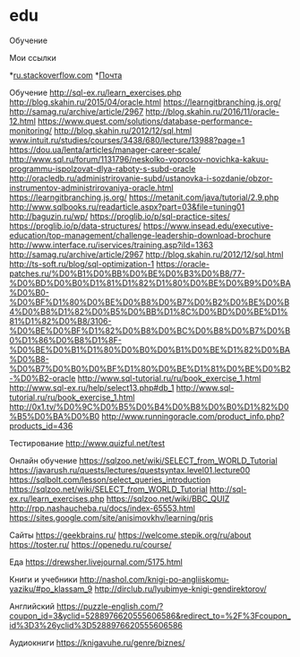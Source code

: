 # edu
Обучение

Мои ссылки

*[ru.stackoverflow.com](https://ru.stackoverflow.com/)
*[Почта](https://e.mail.ru/messages/inbox/)

Обучение
http://sql-ex.ru/learn_exercises.php
http://blog.skahin.ru/2015/04/oracle.html
https://learngitbranching.js.org/
http://samag.ru/archive/article/2967
http://blog.skahin.ru/2016/11/oracle-12.html
https://www.quest.com/solutions/database-performance-monitoring/
http://blog.skahin.ru/2012/12/sql.html
www.intuit.ru/studies/courses/3438/680/lecture/13988?page=1
https://dou.ua/lenta/articles/manager-career-scale/
http://www.sql.ru/forum/1131796/neskolko-voprosov-novichka-kakuu-programmu-ispolzovat-dlya-raboty-s-subd-oracle
http://oracledb.ru/administrirovanie-subd/ustanovka-i-sozdanie/obzor-instrumentov-administrirovaniya-oracle.html
https://learngitbranching.js.org/
https://metanit.com/java/tutorial/2.9.php
http://www.sqlbooks.ru/readarticle.aspx?part=03&file=tuning01
http://baguzin.ru/wp/
https://proglib.io/p/sql-practice-sites/
https://proglib.io/p/data-structures/
https://www.insead.edu/executive-education/top-management/challenge-leadership-download-brochure
http://www.interface.ru/iservices/training.asp?iId=1363
http://samag.ru/archive/article/2967
http://blog.skahin.ru/2012/12/sql.html
http://ts-soft.ru/blog/sql-optimization-1
https://oracle-patches.ru/%D0%B1%D0%BB%D0%BE%D0%B3%D0%B8/77-%D0%BD%D0%B0%D1%81%D1%82%D1%80%D0%BE%D0%B9%D0%BA%D0%B0-%D0%BF%D1%80%D0%BE%D0%B8%D0%B7%D0%B2%D0%BE%D0%B4%D0%B8%D1%82%D0%B5%D0%BB%D1%8C%D0%BD%D0%BE%D1%81%D1%82%D0%B8/3106-%D0%BE%D0%BF%D1%82%D0%B8%D0%BC%D0%B8%D0%B7%D0%B0%D1%86%D0%B8%D1%8F-%D0%BE%D0%B1%D1%80%D0%B0%D0%B1%D0%BE%D1%82%D0%BA%D0%B8-%D0%B7%D0%B0%D0%BF%D1%80%D0%BE%D1%81%D0%BE%D0%B2-%D0%B2-oracle
http://www.sql-tutorial.ru/ru/book_exercise_1.html
http://www.sql-ex.ru/help/select13.php#db_1
http://www.sql-tutorial.ru/ru/book_exercise_1.html
http://0x1.tv/%D0%9C%D0%B5%D0%B4%D0%B8%D0%B0%D1%82%D0%B5%D0%BA%D0%B0
http://www.runningoracle.com/product_info.php?products_id=436

Тестирование
http://www.quizful.net/test

Онлайн обучение
https://sqlzoo.net/wiki/SELECT_from_WORLD_Tutorial
https://javarush.ru/quests/lectures/questsyntax.level01.lecture00
https://sqlbolt.com/lesson/select_queries_introduction
https://sqlzoo.net/wiki/SELECT_from_WORLD_Tutorial
http://sql-ex.ru/learn_exercises.php
https://sqlzoo.net/wiki/BBC_QUIZ
http://rpp.nashaucheba.ru/docs/index-65553.html
https://sites.google.com/site/anisimovkhv/learning/pris

Сайты
https://geekbrains.ru/
https://welcome.stepik.org/ru/about
https://toster.ru/
https://openedu.ru/course/

Еда
https://drewsher.livejournal.com/5175.html

Книги и учебники
http://nashol.com/knigi-po-angliiskomu-yaziku/#po_klassam_9
http://dirclub.ru/lyubimye-knigi-gendirektorov/

Английский
https://puzzle-english.com/?coupon_id=3&yclid=5288976620555606586&redirect_to=%2F%3Fcoupon_id%3D3%26yclid%3D5288976620555606586


Аудиокниги
https://knigavuhe.ru/genre/biznes/
